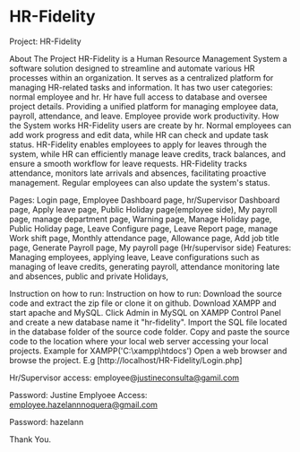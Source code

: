 # HR-Fidelity 
Project: HR-Fidelity

About The Project HR-Fidelity is a Human Resource Management System a software solution designed to streamline and automate various HR processes within an organization. It serves as a centralized platform for managing HR-related tasks and information. It has two user categories: normal employee and hr. Hr have full access to database and oversee project details. Providing a unified platform for managing employee data, payroll, attendance, and leave. Employee provide work productivity.
How the System works HR-Fidelity users are create by hr. Normal employees can add work progress and edit data, while HR can check and update task status.  HR-Fidelity enables employees to apply for leaves through the system, while HR can efficiently manage leave credits, track balances, and ensure a smooth workflow for leave requests. HR-Fidelity tracks attendance, monitors late arrivals and absences, facilitating proactive management. Regular employees can also update the system's status.

Pages: Login page, Employee Dashboard page, hr/Supervisor Dashboard page, Apply leave page, Public Holiday page(employee side), My payroll page, manage department page, Warning page, Manage Holiday page, Public Holiday page, Leave Configure page, Leave Report page, manage Work shift page, Monthly attendance page, Allowance page, Add job title page, Generate Payroll page, My payroll page (Hr/supervisor side)
Features: Managing employees, applying leave, Leave configurations such as managing of leave credits, generating payroll, attendance monitoring late and absences, public and private Holidays, 

Instruction on how to run: Instruction on how to run: Download the source code and extract the zip file or clone it on github. Download XAMPP and start apache and MySQL. Click Admin in MySQL on XAMPP Control Panel and create a new database name it "hr-fidelity". Import the SQL file located in the database folder of the source code folder. Copy and paste the source code to the location where your local web server accessing your local projects. Example for XAMPP('C:\xampp\htdocs') Open a web browser and browse the project. E.g [http://localhost/HR-Fidelity/Login.php]

Hr/Supervisor access: employee@justineconsulta@gamil.com 

Password: Justine
Emplyoee Access:  employee.hazelannnoquera@gmail.com

Password: hazelann

Thank You.
